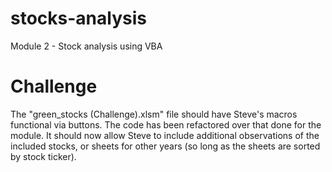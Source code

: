 # stocks-analysis
Module 2 - Stock analysis using VBA

# Challenge
The "green_stocks (Challenge).xlsm" file should have Steve's macros functional via buttons. The code has been refactored over that done for the module. It should now allow Steve to include additional observations of the included stocks, or sheets for other years (so long as the sheets are sorted by stock ticker).
